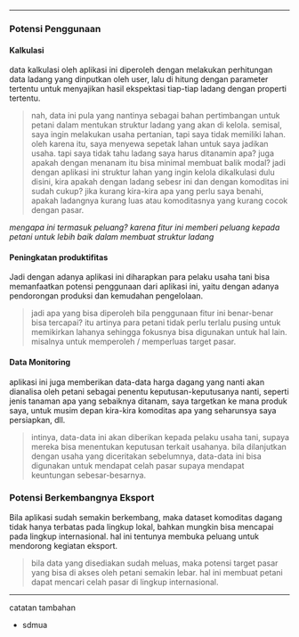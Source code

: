 ---------------
### Potensi Penggunaan


#### Kalkulasi
data kalkulasi oleh aplikasi ini diperoleh dengan melakukan perhitungan data ladang yang dinputkan oleh user, lalu di hitung dengan parameter tertentu untuk menyajikan hasil ekspektasi tiap-tiap ladang dengan properti tertentu.
> nah, data ini pula yang nantinya sebagai bahan pertimbangan untuk petani dalam mentukan struktur ladang yang akan di kelola. semisal, saya ingin melakukan usaha pertanian, tapi saya tidak memiliki lahan. oleh karena itu, saya menyewa sepetak lahan untuk saya jadikan usaha. tapi saya tidak tahu ladang saya harus ditanamin apa? juga apakah dengan menanam itu bisa minimal membuat balik modal? 
> jadi dengan aplikasi ini struktur lahan yang ingin kelola dikalkulasi dulu disini, kira apakah dengan ladang sebesr  ini dan dengan komoditas ini sudah cukup? jika kurang kira-kira apa yang perlu saya benahi, apakah ladangnya kurang luas atau komoditasnya yang kurang cocok dengan pasar.

_mengapa ini termasuk peluang? karena fitur ini memberi peluang kepada petani untuk lebih baik dalam membuat struktur ladang_



#### Peningkatan produktifitas
Jadi dengan adanya aplikasi ini diharapkan para pelaku usaha tani bisa memanfaatkan potensi penggunaan dari aplikasi ini, yaitu dengan adanya pendorongan produksi dan kemudahan pengelolaan.
> jadi apa yang bisa diperoleh bila penggunaan fitur ini benar-benar bisa tercapai?
> itu artinya para petani tidak perlu terlalu pusing untuk memikirkan lahanya sehingga fokusnya bisa digunakan untuk hal lain. misalnya untuk memperoleh / memperluas target pasar.

#### Data Monitoring
aplikasi ini juga memberikan data-data harga dagang yang nanti akan dianalisa oleh petani sebagai penentu keputusan-keputusanya nanti, seperti jenis tanaman apa yang sebaiknya ditanam, saya targetkan ke mana produk saya, untuk musim depan kira-kira komoditas apa yang seharunsya saya persiapkan, dll.
> intinya, data-data ini akan diberikan kepada pelaku usaha tani, supaya mereka bisa menentukan keputusan terkait usahanya. 
> bila dilanjutkan dengan usaha yang diceritakan sebelumnya, data-data ini bisa digunakan untuk mendapat celah pasar supaya mendapat keuntungan sebesar-besarnya. 

### Potensi Berkembangnya Eksport
Bila aplikasi sudah semakin berkembang, maka dataset komoditas dagang tidak hanya terbatas pada lingkup lokal, bahkan mungkin bisa mencapai pada lingkup internasional. hal ini tentunya membuka peluang untuk mendorong kegiatan eksport.
> bila data yang disediakan sudah meluas, maka potensi target pasar yang bisa di akses oleh petani semakin lebar. hal ini membuat petani dapat mencari celah pasar di lingkup internasional.



------
catatan tambahan
+ sdmua
